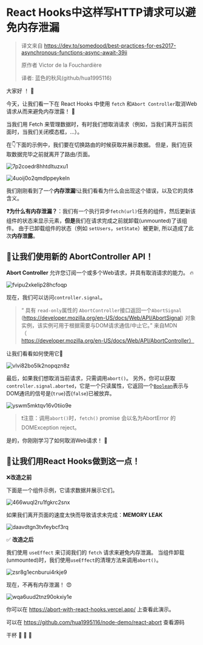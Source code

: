 # React Hooks中这样写HTTP请求可以避免内存泄漏

> 译文来自 https://dev.to/somedood/best-practices-for-es2017-asynchronous-functions-async-await-39ji
> 
> 原作者 Victor de la Fouchardière
> 
> 译者: 蓝色的秋风(github/hua1995116)

大家好 ！ 👋

今天，让我们看一下在 React Hooks 中使用 `fetch` 和`Abort Controller`取消Web请求从而来避免内存泄露！ 🤗

当我们用 Fetch 来管理数据时，有时我们想取消请求（例如，当我们离开当前页面时，当我们关闭模态框，...）。

在👇下面的示例中，我们要在切换路由的时候获取并展示数据。 但是，我们在获取数据完毕之前就离开了路由/页面。

![7p2coedr8hhtdltuzxu1](https://s3.qiufeng.blue/blog/7p2coedr8hhtdltuzxu1.gif)

![4uoij0o2qmdlppeykeln](https://s3.qiufeng.blue/blog/4uoij0o2qmdlppeykeln.png)

我们刚刚看到了一个**内存泄漏**!让我们看看为什么会出现这个错误，以及它的具体含义。

**❓为什么有内存泄漏？**：我们有一个执行异步`fetch(url)`任务的组件，然后更新该组件的状态来显示元素，**但是**我们在请求完成之前就卸载(unmounted)了该组件。 由于已卸载组件的状态（例如 `setUsers`，`setState`）被更新, 所以造成了此次**内存泄露**。

## 🚀让我们使用新的 AbortController API！

**Abort Controller** 允许您订阅一个或多个Web请求，并具有取消请求的能力。 🔥

![fvipu2xkelip28hcfoqp](https://s3.qiufeng.blue/blog/fvipu2xkelip28hcfoqp.png)

现在，我们可以访问`controller.signal`。

> “ 具有 `read-only`属性的 `AbortController`接口返回一个`AbortSignal` (https://developer.mozilla.org/en-US/docs/Web/API/AbortSignal) 对象实例，该实例可用于根据需要与DOM请求通信/中止它。”   来自MDN（https://developer.mozilla.org/en-US/docs/Web/API/AbortController）

让我们看看如何使用它💪

![vlvi82bo5lk2nopqzn8z](https://s3.qiufeng.blue/blog/vlvi82bo5lk2nopqzn8z.png)

最后，如果我们想取消当前请求，只需调用`abort()`。 另外，你可以获取`controller.signal.aborted`，它是一个只读属性，它返回一个[`Boolean`](https://developer.mozilla.org/zh-CN/docs/Web/API/Boolean)表示与DOM通讯的信号是(`true`)否(`false`)已被放弃。

![yswm5mktqv16v0tiio9e](https://s3.qiufeng.blue/blog/yswm5mktqv16v0tiio9e.png)

> ❗️注意：调用`abort()`时，`fetch()` promise 会以名为AbortError 的 DOMException reject。

是的，你刚刚学习了如何取消Web请求！ 👏

## 🤩让我们用React Hooks做到这一点！

❌**改造之前**

下面是一个组件示例，它请求数据并展示它们。

![466wuql2ru1fgkrc2snx](https://s3.qiufeng.blue/blog/466wuql2ru1fgkrc2snx.jpeg)

如果我们离开页面的速度太快而导致请求未完成：**MEMORY LEAK**

![daavdtgn3tvfeybcf3rq](https://s3.qiufeng.blue/blog/daavdtgn3tvfeybcf3rq.png)

✅ **改造之后**

我们使用 `useEffect` 来订阅我们的 `fetch` 请求来避免内存泄漏。 当组件卸载(unmounted)时，我们使用`useEffect`的清理方法来调用`abort()`。

![zsr8g1ecnburui4rkje9](https://s3.qiufeng.blue/blog/zsr8g1ecnburui4rkje9.png)

现在，不再有内存泄漏！ 😍

![wqa6uud2tnz90okxiy1e](https://s3.qiufeng.blue/blog/wqa6uud2tnz90okxiy1e.gif)

你可以在 https://abort-with-react-hooks.vercel.app/ 上查看此演示。

可以在 https://github.com/hua1995116/node-demo/react-abort 查看源码

干杯 🍻 🍻 🍻

